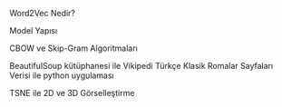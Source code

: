 Word2Vec Nedir?

Model Yapısı

CBOW ve Skip-Gram Algoritmaları

BeautifulSoup kütüphanesi ile Vikipedi Türkçe Klasik Romalar Sayfaları Verisi ile python uygulaması

TSNE ile 2D ve 3D Görselleştirme 
